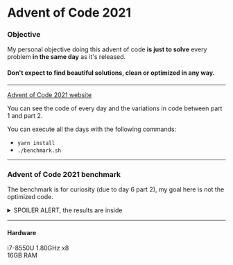 # Advent of Code 2021

### Objective

My personal objective doing this advent of code **is just to solve** every problem **in the same day** as it's released.

#### Don't expect to find beautiful solutions, clean or optimized in any way.

***

[Advent of Code 2021 website](https://adventofcode.com/2021)

You can see the code of every day and the variations in code between part 1 and part 2.

You can execute all the days with the following commands:

- `yarn install`
- `./benchmark.sh`

***

### Advent of Code 2021 benchmark

The benchmark is for curiosity (due to day 6 part 2), my goal here is not the optimized code.
<details>
<summary>SPOILER ALERT, the results are inside</summary>

**Day 1:**

- Part 1: 1616 *(0.06s)*
- Part 2: 1645 *(0.05s)*

**Day 2:**

- Part 1: 1580000 *(0.05s)*
- Part 2: 1251263225 *(0.04s)*

**Day 3:**

- Part 1: 2743844 *(0.05s)*
- Part 2: 6677951 *(0.05s)*

**Day 4:**

- Part 1: 55770 *(0.07s)*
- Part 2: 2980 *(0.07s)*

**Day 5:**

- Part 1: 6267 *(0.13s)*
- Part 2: 20196 *0.22s)*

**Day 6:**

- Part 1: 372984 *(0.14s)*
- Part 2: 1681503251694 *(0.04s)*

**Day 7:**

- Part 1: 349769 *(0.08s)*
- Part 2: 99540554 *(0.06s)*
    - Time using recurrent like factorial *(1.44s)*

**Day 8:**

- Part 1: 476 *(0.03s)*
- Part 2: 1011823 *(0.08s)*

**Day 9:**

- Part 1: 478 *(0.04s)*
- Part 2: 1327014 *(0.07s)*
    - Solution with parallel basin processing almost not affect the execution time

**Day 10:**

- Part 1: 311949 *(0.06s)*
- Part 2: 3042730309 *(0.07s)*

**Day 11:**

- Part 1: 1702 *(0.08s)*
- Part 2: 251 *(0.09s)*

**Day 12:**

- Part 1: 4775 *(0.07s)*
- Part 2: 152480 *(1.87s)*

**Day 13:**

- Part 1: 661 *(0.09s)*
- Part 2: PFKLKCFP *(0.1s)*

**Day 14:**

- Part 1: 2068 *(0.08s)*
- Part 2: 2158894777814 *(0.09s)*
    - Full polymer char's array calculation *(memory heap out)*
    - Full polymer string calculation *(memory heap out)*
    - Full polymer linked list calculation *(memory heap out)*
    - Disaggregated pairs calculation **(Correct)**

**Day 15:**
> Solved with A* -> [Wikipedia](https://en.wikipedia.org/wiki/A*_search_algorithm)

- Part 1: 595 *(0.69s)*
- Part 2: 2914
  - Sorting and shifting every new iteration to visit always the less weighted *(62.00s)*
  - Some equilibrium between sorting and shifting the neighbors *(2.42s)*

</details>

***

#### Hardware

i7-8550U 1.80GHz x8   
16GB RAM
